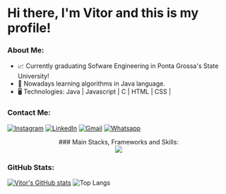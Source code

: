 # Hi there, I'm Vitor and this is my profile!

### About Me:
- 📈 Currently graduating Sofware Engineering in Ponta Grossa's State University!
- 📖 Nowadays learning algorithms in Java language.
- 🖥️ Technologies: Java | Javascript | C | HTML | CSS |

### Contact Me:
[![Instagram](https://img.shields.io/badge/Instagram-E4405F?style=for-the-badge&logo=instagram&logoColor=white)](https://instagram.com/vitor.inaciob)
[![LinkedIn](https://img.shields.io/badge/LinkedIn-0077B5?style=for-the-badge&logo=linkedin&logoColor=white)](https://www.linkedin.com/in/vitor-inacio-borges/)
[![Gmail](https://img.shields.io/badge/Gmail-D14836?style=for-the-badge&logo=gmail&logoColor=white)](mailto:vitorinacioborgesdev@gmail.com) 
[![Whatsapp](https://img.shields.io/badge/WhatsApp-25D366?style=for-the-badge&logo=whatsapp&logoColor=white)](https://wa.me/+5542998284565)
<div align="center">
  ### Main Stacks, Frameworks and Skills:
</div>
<div align="center">
  <img src="https://skillicons.dev/icons?i=java,html,css,c,js" />
</div>

### GitHub Stats:
[![Vitor's GitHub stats](https://github-readme-stats.vercel.app/api?username=VitorInacioBorges&theme=radical)](https://github.com/anuraghazra/github-readme-stats)
![Top Langs](https://github-readme-stats.vercel.app/api/top-langs/?username=VitorInacioBorges&layout=compact&theme=radical)
